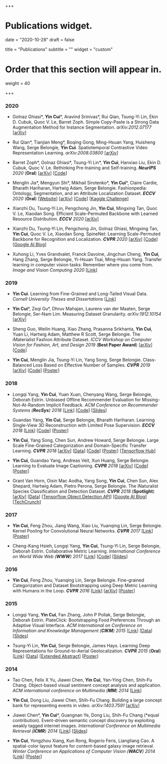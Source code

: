 +++
# Publications widget.

date = "2020-10-28"
draft = false

title = "Publications"
subtitle = ""
widget = "custom"

# Order that this section will appear in.
weight = 40

+++
### 2020

- Golnaz Ghiasi\*, **Yin Cui**\*, Aravind Srinivas\*, Rui Qian, Tsung-Yi Lin, Ekin D. Cubuk, Quoc V. Le, Barret Zoph. Simple Copy-Paste is a Strong Data Augmentation Method for Instance Segmentation. _arXiv:2012.07177_ [<a href="https://arxiv.org/abs/2012.07177">arXiv</a>]

- Rui Qian\*, Tianjian Meng\*, Boqing Gong, Ming-Hsuan Yang, Huisheng Wang, Serge Belongie, **Yin Cui**. Spatiotemporal Contrastive Video Representation Learning. _arXiv:2008.03800_ [<a href="https://arxiv.org/abs/2008.03800">arXiv</a>]

- Barret Zoph\*, Golnaz Ghiasi\*, Tsung-Yi Lin\*, **Yin Cui**, Hanxiao Liu, Ekin D. Cubuk, Quoc V. Le. Rethinking Pre-training and Self-training. _**NeurIPS** 2020_ (**Oral**) [<a href="https://arxiv.org/abs/2006.06882">arXiv</a>] [<a href="https://github.com/tensorflow/tpu/tree/master/models/official/detection/projects/self_training">Code</a>]

- Menglin Jia\*, Mengyun Shi\*, Mikhail Sirotenko\*, **Yin Cui**\*, Claire Cardie, Bharath Hariharan, Hartwig Adam, Serge Belongie. Fashionpedia: Ontology, Segmentation, and an Attribute Localization Dataset. _**ECCV** 2020_ (**Oral**) [<a href="https://fashionpedia.github.io/home/index.html">Website</a>] [<a href="https://arxiv.org/abs/2004.12276">arXiv</a>] [<a href="https://github.com/tensorflow/tpu/tree/master/models/official/detection/projects/fashionpedia">Code</a>] [<a href="https://www.kaggle.com/c/imaterialist-fashion-2020-fgvc7">Kaggle Challenge</a>]

- Xianzhi Du, Tsung-Yi Lin, Pengchong Jin, **Yin Cui**, Mingxing Tan, Quoc V. Le, Xiaodan Song. Efficient Scale-Permuted Backbone with Learned Resource Distribution. _**ECCV** 2020_ [<a href="https://arxiv.org/abs/2010.11426">arXiv</a>]

- Xianzhi Du, Tsung-Yi Lin, Pengchong Jin, Golnaz Ghiasi, Mingxing Tan, **Yin Cui**, Quoc V. Le, Xiaodan Song. SpineNet: Learning Scale-Permuted Backbone for Recognition and Localization. _**CVPR** 2020_ [<a href="https://arxiv.org/abs/1912.05027">arXiv</a>] [<a href="https://github.com/tensorflow/tpu/tree/master/models/official/detection">Code</a>] [<a href="https://ai.googleblog.com/2020/06/spinenet-novel-architecture-for-object.html">Google AI Blog</a>]

- Xuhong Li, Yves Grandvalet, Franck Davoine, Jingchun Cheng, **Yin Cui**, Hang Zhang, Serge Belongie, Yi-Hsuan Tsai, Ming-Hsuan Yang. Transfer learning in computer vision tasks: Remember where you come from. _Image and Vision Computing 2020_ [<a href="https://www.sciencedirect.com/science/article/pii/S0262885619304469">Link</a>] 

### 2019

- **Yin Cui**. Learning from Fine-Grained and Long-Tailed Visual Data. _Cornell University Theses and Dissertations_ [<a href="https://doi.org/10.7298/tgyt-3w09">Link</a>]

- **Yin Cui**\*, Zeqi Gu\*, Dhruv Mahajan, Laurens van der Maaten, Serge Belongie, Ser-Nam Lim. Measuring Dataset Granularity. _arXiv:1912.10154_ [<a href="https://arxiv.org/abs/1912.10154">arXiv</a>]

- Sheng Guo, Weilin Huang, Xiao Zhang, Prasanna Srikhanta, **Yin Cui**, Yuan Li, Hartwig Adam, Matthew R Scott, Serge Belongie. The iMaterialist Fashion Attribute Dataset. _ICCV Workshop on Computer Vision for Fashion, Art, and Design 2019_ (**Best Paper Award**) [<a href="https://arxiv.org/abs/1906.05750">arXiv</a>] [<a href="https://github.com/visipedia/imat_fashion_comp">Code</a>]

- **Yin Cui**, Menglin Jia, Tsung-Yi Lin, Yang Song, Serge Belongie. Class-Balanced Loss Based on Effective Number of Samples. _**CVPR** 2019_ [<a href="https://arxiv.org/abs/1901.05555">arXiv</a>] [<a href="https://github.com/richardaecn/class-balanced-loss">Code</a>] [<a href="posters/CVPR19_Class-Balanced.pdf">Poster</a>]

### 2018

- Longqi Yang, **Yin Cui**, Yuan Xuan, Chenyang Wang, Serge Belongie, Deborah Estrin. Unbiased Offline Recommender Evaluation for Missing-Not-At-Random Implicit Feedback. _ACM Conference on Recommender Systems (**RecSys**) 2018_ [<a href="papers/RecSys18.pdf">Link</a>] [<a href="https://github.com/ylongqi/unbiased-offline-recommender-evaluation">Code</a>] [<a href="slides/RecSys18.pdf">Slides</a>]

- Guandao Yang, **Yin Cui**, Serge Belongie, Bharath Hariharan. Learning Single-View 3D Reconstruction with Limited Pose Supervision. _**ECCV** 2018_ [<a href="http://openaccess.thecvf.com/content_ECCV_2018/papers/Guandao_Yang_A_Unified_Framework_ECCV_2018_paper.pdf">Link</a>] [<a href="https://github.com/stevenygd/3d-recon">Code</a>] [<a href="posters/ECCV18_3drecon.pdf">Poster</a>]

- **Yin Cui**, Yang Song, Chen Sun, Andrew Howard, Serge Belongie. Large Scale Fine-Grained Categorization and Domain-Specific Transfer Learning. _**CVPR** 2018_ [<a href="https://arxiv.org/abs/1806.06193">arXiv</a>] [<a href="https://github.com/visipedia/inat_comp/tree/master/2017">Data</a>] [<a href="https://github.com/richardaecn/cvpr18-inaturalist-transfer">Code</a>] [<a href="posters/CVPR18_FGVC.pdf">Poster</a>] [<a href="https://tfhub.dev/google/inaturalist/inception_v3/feature_vector/1">Tensorflow Hub</a>]

- **Yin Cui**, Guandao Yang, Andreas Veit, Xun Huang, Serge Belongie. Learning to Evaluate Image Captioning. _**CVPR** 2018_ [<a href="http://arxiv.org/abs/1806.06422">arXiv</a>] [<a href="https://github.com/richardaecn/cvpr18-caption-eval">Code</a>] [<a href="posters/CVPR18_caption_eval.pdf">Poster</a>]

- Grant Van Horn, Oisin Mac Aodha, Yang Song, **Yin Cui**, Chen Sun, Alex Shepard, Hartwig Adam, Pietro Perona, Serge Belongie. The iNaturalist Species Classification and Detection Dataset. _**CVPR** 2018_ (**Spotlight**) [<a href="https://arxiv.org/abs/1707.06642">arXiv</a>] [<a href="https://github.com/visipedia/inat_comp">Data</a>] [<a href="https://github.com/tensorflow/models/tree/master/research/object_detection#sep-17-2018">Tensorflow Object Detection API</a>] [<a href="https://ai.googleblog.com/2018/03/introducing-inaturalist-2018-challenge.html">Google AI Blog</a>] [<a href="https://techcrunch.com/2018/06/21/species-identifying-ai-gets-a-boost-from-images-snapped-by-citizen-naturalists/">TechCrunch</a>]

### 2017

- **Yin Cui**, Feng Zhou, Jiang Wang, Xiao Liu, Yuanqing Lin, Serge Belongie. Kernel Pooling for Convolutional Neural Networks. _**CVPR** 2017_ [<a href="http://openaccess.thecvf.com/content_cvpr_2017/papers/Cui_Kernel_Pooling_for_CVPR_2017_paper.pdf">Link</a>] [<a href="posters/CVPR17_FGVC.pdf">Poster</a>]

- Cheng-Kang Hsieh, Longqi Yang, **Yin Cui**, Tsung-Yi Lin, Serge Belongie, Deborah Estrin. Collaborative Metric Learning. _International Conference on World Wide Web (**WWW**) 2017_ [<a href="papers/WWW17_CML.pdf">Link</a>] [<a href="https://github.com/changun/CollMetric">Code</a>] [<a href="slides/WWW17_CML.pdf">Slides</a>]

### 2016

- **Yin Cui**, Feng Zhou, Yuanqing Lin, Serge Belongie. Fine-grained Categorization and Dataset Bootstrapping using Deep Metric Learning with Humans in the Loop. _**CVPR** 2016_ [<a href="https://www.cv-foundation.org/openaccess/content_cvpr_2016/papers/Cui_Fine-Grained_Categorization_and_CVPR_2016_paper.pdf">Link</a>] [<a href="https://arxiv.org/abs/1512.05227">arXiv</a>] [<a href="posters/CVPR16_FGVC.pdf">Poster</a>]

### 2015

- Longqi Yang, **Yin Cui**, Fan Zhang, John P Pollak, Serge Belongie, Deborah Estrin. PlateClick: Bootstrapping Food Preferences Through an Adaptive Visual Interface. _ACM International on Conference on Information and Knowledge Management (**CIKM**) 2015_ [<a href="papers/CIKM15_PlateClick.pdf">Link</a>] [<a href="data/recipe9k.zip">Data</a>] [<a href="slides/CIKM15_PlateClick.pdf">Slides</a>]

- Tsung-Yi Lin, **Yin Cui**, Serge Belongie, James Hays. Learning Deep Representations for Ground-to-Aerial Geolocalization. _**CVPR** 2015_ (**Oral**) [<a href="https://www.cv-foundation.org/openaccess/content_cvpr_2015/papers/Lin_Learning_Deep_Representations_2015_CVPR_paper.pdf">Link</a>] [<a href="https://drive.google.com/folderview?id=0B6Udwolfp4WYUkhRYTNneUhXWEU&usp=sharing">Data</a>] [<a href="papers/CVPR15_Geolocalization_Abstract.pdf">Extended Abstract</a>] [<a href="posters/CVPR15_DeepGeo.pdf">Poster</a>]

### 2014

- Tao Chen, Felix X Yu, Jiawei Chen, **Yin Cui**, Yan-Ying Chen, Shih-Fu Chang. Object-based visual sentiment concept analysis and application. _ACM international conference on Multimedia (**MM**) 2014_ [<a href="papers/ACMMM14_VisualSentiment.pdf">Link</a>]

- **Yin Cui**, Dong Liu, Jiawei Chen, Shih-Fu Chang. Building a large concept bank for representing events in video. _arXiv:1403.7591_ [<a href="https://arxiv.org/abs/1403.7591">arXiv</a>] 

- Jiawei Chen\*, **Yin Cui**\*, Guangnan Ye, Dong Liu, Shih-Fu Chang (\*equal contribution). Event-driven semantic concept discovery by exploiting weakly tagged internet images. _International Conference on Multimedia Retrieval (**ICMR**) 2014_ [<a href="papers/ICMR14_FlickrConcept.pdf">Link</a>] [<a href="slides/ICMR14_FlickrConcept.pdf">Slides</a>]

- **Yin Cui**, Yongzhou Xiang, Kun Rong, Rogerio Feris, Liangliang Cao. A spatial-color layout feature for content-based galaxy image retrieval. _Winter Conference on Applications of Computer Vision (**WACV**) 2014_ [<a href="papers/WACV14_Galaxy.pdf">Link</a>] [<a href="posters/WACV14_Galaxy.pdf">Poster</a>]
